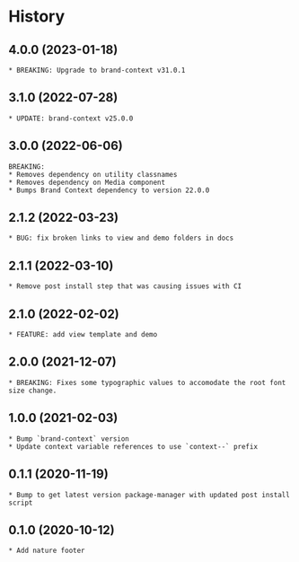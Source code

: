 # History

## 4.0.0 (2023-01-18)
    * BREAKING: Upgrade to brand-context v31.0.1

## 3.1.0 (2022-07-28)
    * UPDATE: brand-context v25.0.0

## 3.0.0 (2022-06-06)
    BREAKING:
    * Removes dependency on utility classnames
    * Removes dependency on Media component
    * Bumps Brand Context dependency to version 22.0.0

## 2.1.2 (2022-03-23)
    * BUG: fix broken links to view and demo folders in docs

## 2.1.1 (2022-03-10)
    * Remove post install step that was causing issues with CI

## 2.1.0 (2022-02-02)
    * FEATURE: add view template and demo

## 2.0.0 (2021-12-07)
    * BREAKING: Fixes some typographic values to accomodate the root font size change.

## 1.0.0 (2021-02-03)
    * Bump `brand-context` version
    * Update context variable references to use `context--` prefix

## 0.1.1 (2020-11-19)
    * Bump to get latest version package-manager with updated post install script

## 0.1.0 (2020-10-12)
	* Add nature footer

